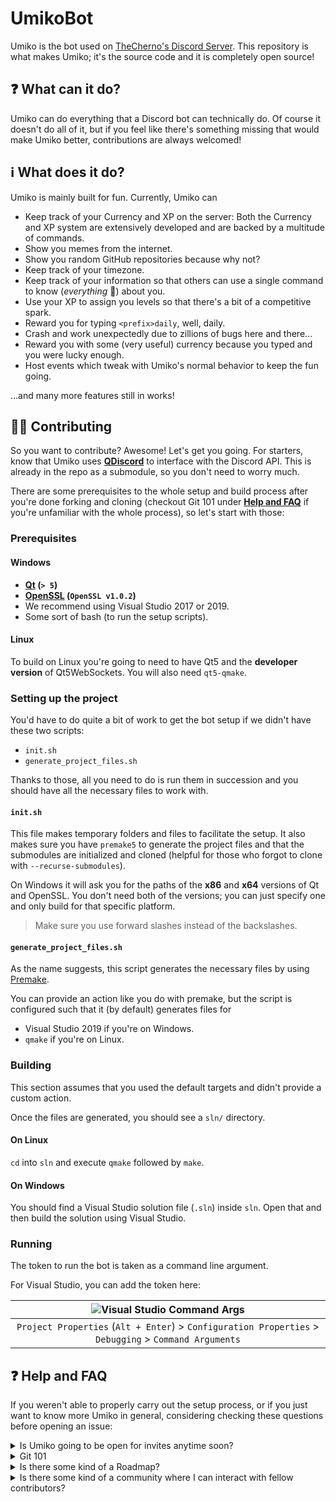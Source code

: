 
# UmikoBot

Umiko is the bot used on [TheCherno's Discord Server](https://discord.gg/K9rMPsu9pQ). This repository is what makes Umiko; it's the source code and it is completely open source!

## ❓ What can it do?

Umiko can do everything that a Discord bot can technically do. Of course it doesn't do all of it, but if you feel like there's something missing that would make Umiko better, contributions are always welcomed!

## ℹ️️ What does it do?

Umiko is mainly built for fun. Currently, Umiko can

- Keep track of your Currency and XP on the server: Both the Currency and XP system are extensively developed and are backed by a multitude of commands.
- Show you memes from the internet.
- Show you random GitHub repositories because why not?
- Keep track of your timezone.
- Keep track of your information so that others can use a single command to know (*everything* :eyes:) about you.
- Use your XP to assign you levels so that there's a bit of a competitive spark.
- Reward you for typing `<prefix>daily`, well, daily.
- Crash and work unexpectedly due to zillions of bugs here and there...
- Reward you with some (very useful) currency because you typed and you were lucky enough.
- Host events which tweak with Umiko's normal behavior to keep the fun going.
  
...and many more features still in works!

## 🙋‍♂️ Contributing

So you want to contribute? Awesome! Let's get you going. For starters, know that Umiko uses **[QDiscord](https://github.com/Gaztin/QDiscord)** to interface with the Discord API. This is already in the repo as a submodule, so you don't need to worry much.

There are some prerequisites to the whole setup and build process after you're done forking and cloning (checkout Git 101 under **[Help and FAQ](#-help-and-faq)** if you're unfamiliar with the whole process), so let's start with those:

### Prerequisites

#### Windows

- **[Qt](https://www.qt.io/) (`> 5`)**
- **[OpenSSL](https://indy.fulgan.com/SSL/Archive/Experimental/openssl-1.0.2o-x64-VC2017.zip) (`OpenSSL v1.0.2`)**
- We recommend using Visual Studio 2017 or 2019.
- Some sort of bash (to run the setup scripts).

#### Linux

To build on Linux you're going to need to have Qt5 and the **developer version** of Qt5WebSockets. You will also need `qt5-qmake`.

### Setting up the project

You'd have to do quite a bit of work to get the bot setup if we didn't have these two scripts:

- `init.sh`
- `generate_project_files.sh`

Thanks to those, all you need to do is run them in succession and you should have all the necessary files to work with.

#### `init.sh`

This file makes temporary folders and files to facilitate the setup. It also makes sure you have `premake5` to generate the project files and that the submodules are initialized and cloned (helpful for those who forgot to clone with `--recurse-submodules`).

On Windows it will ask you for the paths of the **x86** and **x64** versions of Qt and OpenSSL. You don't need both of the versions; you can just specify one and only build for that specific platform.

> Make sure you use forward slashes instead of the backslashes.

#### `generate_project_files.sh`

As the name suggests, this script generates the necessary files by using [Premake](https://premake.github.io/).

You can provide an action like you do with premake, but the script is configured such that it (by default) generates files for

- Visual Studio 2019 if you're on Windows.
- `qmake` if you're on Linux.

### Building

This section assumes that you used the default targets and didn't provide a custom action.

Once the files are generated, you should see a `sln/` directory.

#### On Linux

`cd` into `sln` and execute `qmake` followed by `make`.

#### On Windows

You should find a Visual Studio solution file (`.sln`) inside `sln`. Open that and then build the solution using Visual Studio.

### Running

The token to run the bot is taken as a command line argument.

For Visual Studio, you can add the token here:

|![Visual Studio Command Args](https://cdn.discordapp.com/attachments/353076704945766403/680397059068919808/unknown.png)|
|:--:|
|`Project Properties` (`Alt + Enter`) > `Configuration Properties` > `Debugging` > `Command Arguments`|

## ❓ Help and FAQ

If you weren't able to properly carry out the setup process, or if you just want to know more Umiko in general, considering checking these questions before opening an issue:

<details>
<summary>Is Umiko going to be open for invites anytime soon?</summary>
This hasn't been thought about much, but all of Umiko is developed keeping multiple servers in mind, so we're ready for that already!
</details>

<details>
<summary>Git 101
</summary>

This isn't an extensive guide by any means, but it'll bring you up to speed to start contributing.

The first thing you will need to do is to *fork* this repo (repository). You need to do this because you don't have *direct push permissions* to this repository (meaning that you can't just publish your code here directly).

*Forking* this repo essentially means creating your own *copy* of this repo on your GitHub account. It's not complicated either; just click on the Fork button on the upper-right corner of this repo's page, and voila!

Your *forked repo* (or simply *fork*) stays on GitHub and is thus called a remote (this remote is usually referred to as `origin`). What you need to do next would be to get it locally on your own system. This process is called *cloning*. To *clone* a repository into some local directory, go to that directory, fire up a terminal and type this:

```
git clone <repo-link>
```

In our case, the link would be `https://github.com/<your-github-account>/UmikoBot.git` where `<your-github-account>` is, well, your GitHub account. We also have submodules to take care of. So we use

```
git clone --recurse-submodules -j8 https://github.com/<your-github-account>/UmikoBot.git
```

(`-j8` is an optional flag which enables fetching up to 8 submodules in parallel. We don't really need to use it, but it's always better to know about it.)

> If that doesn't work, you might be using an old version of Git. Just do
>
> ```
> git clone https://github.com/> <MyGitHubAccount>/GameProject-1.git
> ```
>
> and make sure you run [`init.sh`](#initsh) right after; it will handle the submodule stuff (by using `git submodule update --init --recursive`).

You have successfully forked and cloned the project. If you came from [Contributing](#️-contributing), you can continue with the [prerequisites](#prerequisites).

The following material explains the basic commands and workflow to use for making contributions after you're done setting up and can build the project.

Remember, you can always check the *status* of your repo using

```
git status
```

You can also find more about a command by using

```
git help <command>
```

And of course, the **[documentation](https://git-scm.com/docs)** always helps.

We talked about remotes just a bit earlier. We came across the `origin` which is another name for your fork. The remote from where you forked your fork is usually called `upstream`. To list the remotes you have, use

```
git remote -v
```

You'll notice that you don't actually have an upstream setup (unless you set it up yourself, and in that case why are you here?). To add the upstream repository (which would be this repository), do

```
git remote add upstream https://github.com/TheChernoCommunity/UmikoBot.git
```

You have covered all the basic prerequisites. From now on, when you intend to add a certain feature, follow these steps:

1. Firstly, you need to create a new branch dedicated to that feature. You would usually branch out from the `master` branch of the main repo and then work on those changes.
2. With each small change you bring, make sure you commit it. Each commit is essentially a package of changes to different files. It's up to you to decide when something doesn't belong to a particular commit.
3. After the whole thing is properly done, you can then push it to your origin (you can push commits one by one while you work through them as well, but well it's up to you again).
4. The only thing is that this code isn't part of the upstream. To make it part of that, you need to open a Pull Request (or a PR) which is basically a request to pull changes from your code. Pull Requests are a GitHub construct, and to open one, simply go to `Pull Requests` (on this repo's page) > `New Pull Request`.
5. The code would then be reviewed and if it's all fine, it should be merged with the repo.
6. The branch that you worked on would then become a stale branch. You can now delete it.
7. While working on a feature if you find yourself in a scenario where upstream has had new commits that you would want to have in your version as well, just *rebase* your branch onto upstream's branch (this would usually be `master`).

The commands that you'll find useful to go with the above process are listed here (stuff beginning with `#` are comments to guide you):

```
# Make a branch basing off of the current point you're at
git branch <branch-name>

# Checkout that branch (you aren't moved to  that branch by default)
git checkout <branch-name>

# To make a new branch and also check it out
git checkout -b <branch-name>

# Checkout the origin's master
git checkout origin/master

# Deleting a branch on origin
git push -d origin <branch-name>

# Deleting a local branch
git branch -d <local-branch>

# Use add followed by a list of files separated by space to add/stage files for a commit
git add <file1> <file2> <file3> # and so on

# Stage all changes
git add -A

# To commit after staging files
git commit -m "A meaningful commit message"

# Pushing your changes to your remote
git push <remote-name> <branch-name>

# Pulling changes
git pull <remote-name> <branch-name>

# Ensuring a local branch is up to date with a branch on upstream
git fetch upstream <branch-name> 	# Fetch the meta-data
git checkout <branch-name> 			# Ensure you're at the correct branch locally
git merge upstream/<branch-name>

# Rebasing a branch (branch1) onto another branch (branch2)
git checkout branch1 	# First checkout the branch in concern
git rebase branch2 		# Then rebase
## This can also be done with a single command:
git rebase branch2 branch1

## Example: Rebasing your master to origin's master
git checkout master 	# Of course make sure you're in the correct branch
git fetch origin 		# Update origin
git rebase origin/master
## This also has the same effect as the last two commands:
git pull --rebase origin master

# Looking at the commits you made
git log --oneline
git log # More verbose
## NOTE: You will find the commit hash with the commits

# Checking out a commit temporarily
git checkout <hash>
## NOTE: This will detach your HEAD pointer. A detached state is when the HEAD points at a commit instead of a branch.
## If you already know you want to make changes, make a new branch instead with the following set of commands.

# Making a new branch basing off of a commit and checking it out
git checkout -b <new-branch-name> <hash>

# Reverting to an old commit
git reset --hard <hash>

## NOTE: ALL uncommitted work will be lost. If you have uncommitted changes you want to keep, stash them:
git stash # Firstly, stash the changes
git reset --hard <hash> # Revert to this commit
git stash pop # Pop all the changes from the stash

```

</details>

<details>
<summary>Is there some kind of a Roadmap?
</summary>

The closest thing to that we currently have is [this](https://github.com/TheChernoCommunity/UmikoBot/projects/1).
</details>

<details>
<summary>Is there some kind of a community where I can interact with fellow contributors?
</summary>

Glad you asked! We'll be happy to see you on our [Discord Server!](https://discord.gg/zrUpn7RG5k)
</details>

